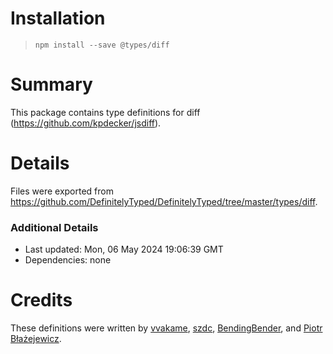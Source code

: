 # Installation
> `npm install --save @types/diff`

# Summary
This package contains type definitions for diff (https://github.com/kpdecker/jsdiff).

# Details
Files were exported from https://github.com/DefinitelyTyped/DefinitelyTyped/tree/master/types/diff.

### Additional Details
 * Last updated: Mon, 06 May 2024 19:06:39 GMT
 * Dependencies: none

# Credits
These definitions were written by [vvakame](https://github.com/vvakame), [szdc](https://github.com/szdc), [BendingBender](https://github.com/BendingBender), and [Piotr Błażejewicz](https://github.com/peterblazejewicz).
